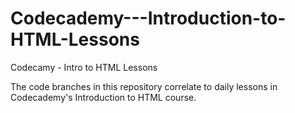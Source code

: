 # Codecademy---Introduction-to-HTML-Lessons
Codecamy - Intro to HTML Lessons

The code branches in this repository correlate to daily lessons in Codecademy's Introduction to HTML course.
